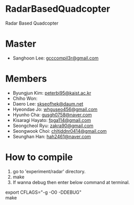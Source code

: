 # RadarBasedQuadcopter
Radar Based Quadcopter

# Master
- Sanghoon Lee:		gcccompil3r@gmail.com

# Members
- Byungjun Kim:		peterbj95@kaist.ac.kr
- Chiho Won:
- Daero Lee:		skseofhek@daum.net
- Hyeondae Jo:		whguseo456@gmail.com
- Hyunho Cha:		gusgh0758@naver.com
- Kisaragi Hayato:	fpga114@gmail.com
- Seongcheol Ryu:	zakra90@gmail.com
- Seongwook Choi:	chltjddnr0414@gmail.com
- Seunghan Han:		hah2461@naver.com

# How to compile
1. go to 'experiment/radar' directory.
2. make
3. If wanna debug then enter below command at terminal.

export CFLAGS="-g -O0 -DDEBUG"  
make

